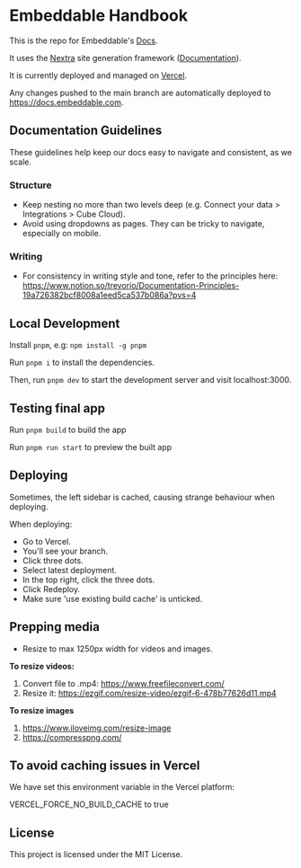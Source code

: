 # Embeddable Handbook 

This is the repo for Embeddable's [Docs](https://docs.embeddable.com).

It uses the [Nextra](https://nextra.site) site generation framework ([Documentation](https://nextra.site/docs/guide)).

It is currently deployed and managed on [Vercel](https://vercel.com/embeddable/handbook).

Any changes pushed to the main branch are automatically deployed to https://docs.embeddable.com.

## Documentation Guidelines

These guidelines help keep our docs easy to navigate and consistent, as we scale.

### Structure

- Keep nesting no more than two levels deep (e.g. Connect your data > Integrations > Cube Cloud).
- Avoid using dropdowns as pages. They can be tricky to navigate, especially on mobile.

### Writing
- For consistency in writing style and tone, refer to the principles here: https://www.notion.so/trevorio/Documentation-Principles-19a726382bcf8008a1eed5ca537b086a?pvs=4


## Local Development

Install `pnpm`, e.g: `npm install -g pnpm`

Run `pnpm i` to install the dependencies.

Then, run `pnpm dev` to start the development server and visit localhost:3000.

## Testing final app

Run `pnpm build` to build the app

Run `pnpm run start` to preview the built app

## Deploying

Sometimes, the left sidebar is cached, causing strange behaviour when deploying. 

When deploying:
- Go to Vercel.
- You'll see your branch. 
- Click three dots. 
- Select latest deployment. 
- In the top right, click the three dots. 
- Click Redeploy. 
- Make sure 'use existing build cache' is unticked. 

## Prepping media

- Resize to max 1250px width for videos and images.

**To resize videos:**

1. Convert file to .mp4: https://www.freefileconvert.com/
2. Resize it: https://ezgif.com/resize-video/ezgif-6-478b77626d11.mp4

**To resize images**

1. https://www.iloveimg.com/resize-image
2. https://compresspng.com/

## To avoid caching issues in Vercel

We have set this environment variable in the Vercel platform:

VERCEL_FORCE_NO_BUILD_CACHE to true

## License

This project is licensed under the MIT License.
